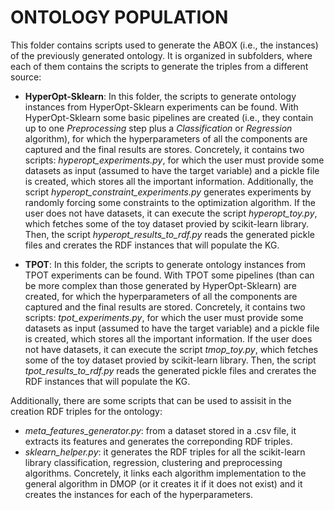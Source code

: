 # ONTOLOGY POPULATION

This folder contains scripts used to generate the ABOX (i.e., the instances) of the previously generated ontology. It is organized in subfolders, where each of them contains the scripts to generate the triples from a different source:

- **HyperOpt-Sklearn**: In this folder, the scripts to generate ontology instances from HyperOpt-Sklearn experiments can be found. With HyperOpt-Sklearn some basic pipelines are created (i.e., they contain up to one *Preprocessing* step plus a *Classification* or *Regression* algorithm), for which the hyperparameters of all the components are captured and the final results are stores. Concretely, it contains two scripts: *hyperopt_experiments.py*, for which the user must provide some datasets as input (assumed to have the target variable) and a pickle file is created, which stores all the important information. Additionally, the script *hyperopt_constraint_experiments.py* generates experiments by randomly forcing some constraints to the optimization algorithm. If the user does not have datasets, it can execute the script *hyperopt_toy.py*, which fetches some of the toy dataset provied by scikit-learn library. Then, the script *hyperopt_results_to_rdf.py* reads the generated pickle files and crerates the RDF instances that will populate the KG.

- **TPOT**: In this folder, the scripts to generate ontology instances from TPOT experiments can be found. With TPOT some pipelines (than can be more complex than those generated by HyperOpt-Sklearn) are created, for which the hyperparameters of all the components are captured and the final results are stored. Concretely, it contains two scripts: *tpot_experiments.py*, for which the user must provide some datasets as input (assumed to have the target variable) and a pickle file is created, which stores all the important information. If the user does not have datasets, it can execute the script *tmop_toy.py*, which fetches some of the toy dataset provied by scikit-learn library. Then, the script *tpot_results_to_rdf.py* reads the generated pickle files and crerates the RDF instances that will populate the KG.


Additionally, there are some scripts that can be used to assisit in the creation RDF triples for the ontology:

- *meta_features_generator.py*: from a dataset stored in a .csv file, it extracts its features and generates the correponding RDF triples.
- *sklearn_helper.py*: it generates the RDF triples for all the scikit-learn library classification, regression, clustering and preprocessing algorithms. Concretely, it links each algorithm implementation to the general algorithm in DMOP (or it creates it if it does not exist) and it creates the instances for each of the hyperparameters.